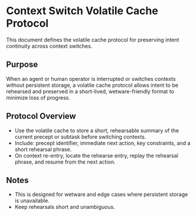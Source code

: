 # Context Switch Volatile Cache Protocol

This document defines the volatile cache protocol for preserving intent continuity across context switches.

## Purpose
When an agent or human operator is interrupted or switches contexts without persistent storage, a volatile cache protocol allows intent to be rehearsed and preserved in a short-lived, wetware-friendly format to minimize loss of progress.

## Protocol Overview
- Use the volatile cache to store a short, rehearsable summary of the current precept or subtask before switching contexts.
- Include: precept identifier, immediate next action, key constraints, and a short rehearsal phrase.
- On context re-entry, locate the rehearse entry, replay the rehearsal phrase, and resume from the next action.

## Notes
- This is designed for wetware and edge cases where persistent storage is unavailable.
- Keep rehearsals short and unambiguous.
